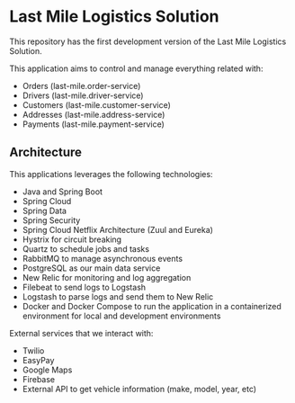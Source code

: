 # Last Mile Logistics Solution
This repository has the first development version of the Last Mile Logistics Solution.

This application aims to control and manage everything related with:

- Orders (last-mile.order-service)
- Drivers (last-mile.driver-service)
- Customers (last-mile.customer-service)
- Addresses (last-mile.address-service)
- Payments (last-mile.payment-service)

## Architecture

This applications leverages the following technologies:

- Java and Spring Boot
- Spring Cloud
- Spring Data
- Spring Security
- Spring Cloud Netflix Architecture (Zuul and Eureka)
- Hystrix for circuit breaking
- Quartz to schedule jobs and tasks
- RabbitMQ to manage asynchronous events
- PostgreSQL as our main data service
- New Relic for monitoring and log aggregation
- Filebeat to send logs to Logstash
- Logstash to parse logs and send them to New Relic
- Docker and Docker Compose to run the application in a containerized environment for local and development environments

External services that we interact with:

- Twilio
- EasyPay
- Google Maps
- Firebase
- External API to get vehicle information (make, model, year, etc)